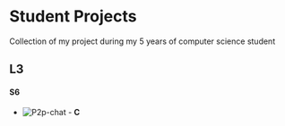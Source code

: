 # Student Projects
Collection of my project during my 5 years of computer science student

## L3

#### S6
* ![P2p-chat](https://github.com/vch9/Student_Projects/tree/main/p2p-chat) - **C**

